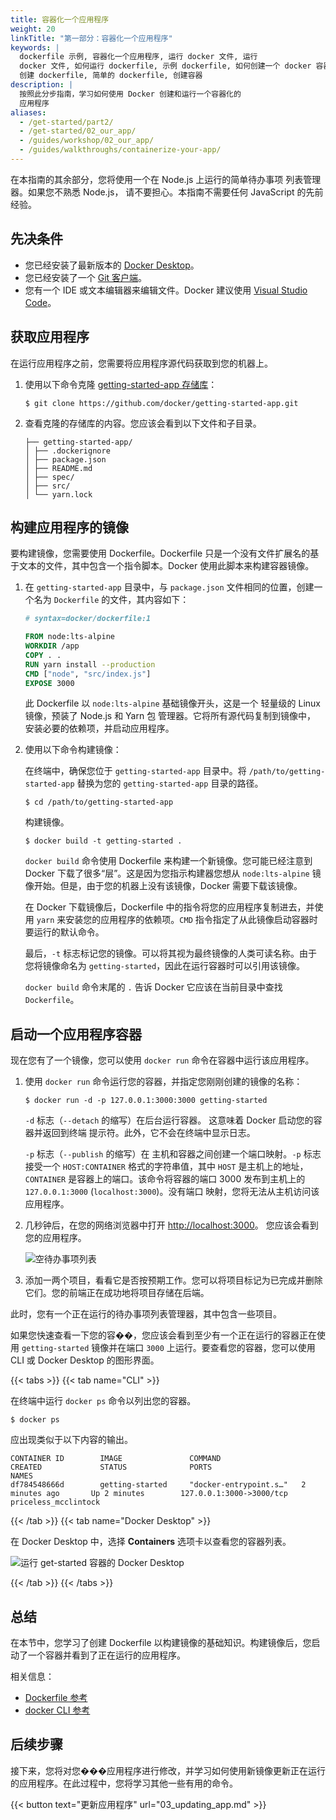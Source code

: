 ```yaml
---
title: 容器化一个应用程序
weight: 20
linkTitle: "第一部分：容器化一个应用程序"
keywords: |
  dockerfile 示例, 容器化一个应用程序, 运行 docker 文件, 运行
  docker 文件, 如何运行 dockerfile, 示例 dockerfile, 如何创建一个 docker 容器,
  创建 dockerfile, 简单的 dockerfile, 创建容器
description: |
  按照此分步指南，学习如何使用 Docker 创建和运行一个容器化的
  应用程序
aliases:
  - /get-started/part2/
  - /get-started/02_our_app/
  - /guides/workshop/02_our_app/
  - /guides/walkthroughs/containerize-your-app/
---
```


在本指南的其余部分，您将使用一个在 Node.js 上运行的简单待办事项
列表管理器。如果您不熟悉 Node.js，
请不要担心。本指南不需要任何 JavaScript 的先前经验。

## 先决条件

- 您已经安装了最新版本的 [Docker Desktop](/get-started/get-docker.md)。
- 您已经安装了一个 [Git 客户端](https://git-scm.com/downloads)。
- 您有一个 IDE 或文本编辑器来编辑文件。Docker 建议使用 [Visual Studio Code](https://code.visualstudio.com/)。

## 获取应用程序

在运行应用程序之前，您需要将应用程序源代码获取到您的机器上。

1. 使用以下命令克隆 [getting-started-app 存储库](https://github.com/docker/getting-started-app/tree/main)：

   ```console
   $ git clone https://github.com/docker/getting-started-app.git
   ```

2. 查看克隆的存储库的内容。您应该会看到以下文件和子目录。

   ```text
   ├── getting-started-app/
   │ ├── .dockerignore
   │ ├── package.json
   │ ├── README.md
   │ ├── spec/
   │ ├── src/
   │ └── yarn.lock
   ```

## 构建应用程序的镜像

要构建镜像，您需要使用 Dockerfile。Dockerfile 只是一个没有文件扩展名的基于文本的文件，其中包含一个指令脚本。Docker 使用此脚本来构建容器镜像。

1. 在 `getting-started-app` 目录中，与
   `package.json` 文件相同的位置，创建一个名为 `Dockerfile` 的文件，其内容如下：

   ```dockerfile
   # syntax=docker/dockerfile:1

   FROM node:lts-alpine
   WORKDIR /app
   COPY . .
   RUN yarn install --production
   CMD ["node", "src/index.js"]
   EXPOSE 3000
   ```

   此 Dockerfile 以 `node:lts-alpine` 基础镜像开头，这是一个
   轻量级的 Linux 镜像，预装了 Node.js 和 Yarn 包
   管理器。它将所有源代码复制到镜像中，
   安装必要的依赖项，并启动应用程序。

2. 使用以下命令构建镜像：

   在终端中，确保您位于 `getting-started-app` 目录中。将 `/path/to/getting-started-app` 替换为您的 `getting-started-app` 目录的路径。

   ```console
   $ cd /path/to/getting-started-app
   ```

   构建镜像。

   ```console
   $ docker build -t getting-started .
   ```

   `docker build` 命令使用 Dockerfile 来构建一个新镜像。您可能已经注意到 Docker 下载了很多“层”。这是因为您指示构建器您想从 `node:lts-alpine` 镜像开始。但是，由于您的机器上没有该镜像，Docker 需要下载该镜像。

   在 Docker 下载镜像后，Dockerfile 中的指令将您的应用程序复制进去，并使用 `yarn` 来安装您的应用程序的依赖项。`CMD` 指令指定了从此镜像启动容器时要运行的默认命令。

   最后，`-t` 标志标记您的镜像。可以将其视为最终镜像的人类可读名称。由于您将镜像命名为 `getting-started`，因此在运行容器时可以引用该镜像。

   `docker build` 命令末尾的 `.` 告诉 Docker 它应该在当前目录中查找 `Dockerfile`。

## 启动一个应用程序容器

现在您有了一个镜像，您可以使用 `docker run` 命令在容器中运行该应用程序。

1. 使用 `docker run` 命令运行您的容器，并指定您刚刚创建的镜像的名称：

   ```console
   $ docker run -d -p 127.0.0.1:3000:3000 getting-started
   ```

   `-d` 标志（`--detach` 的缩写）在后台运行容器。
   这意味着 Docker 启动您的容器并返回到终端
   提示符。此外，它不会在终端中显示日志。

   `-p` 标志（`--publish` 的缩写）在
   主机和容器之间创建一个端口映射。`-p` 标志接受一个
   `HOST:CONTAINER` 格式的字符串值，其中 `HOST` 是主机上的地址，`CONTAINER`
   是容器上的端口。该命令将容器的端口
   3000 发布到主机上的 `127.0.0.1:3000` (`localhost:3000`)。没有端口
   映射，您将无法从主机访问该应用程序。

2. 几秒钟后，在您的网络浏览器中打开 [http://localhost:3000](http://localhost:3000)。
   您应该会看到您的应用程序。

   ![空待办事项列表](images/todo-list-empty.webp)

3. 添加一两个项目，看看它是否按预期工作。您可以将项目标记为已完成并删除它们。您的前端正在成功地将项目存储在后端。

此时，您有一个正在运行的待办事项列表管理器，其中包含一些项目。

如果您快速查看一下您的容��，您应该会看到至少有一个正在运行的容器正在使用 `getting-started` 镜像并在端口 `3000` 上运行。要查看您的容器，您可以使用 CLI 或 Docker Desktop 的图形界面。

{{< tabs >}}
{{< tab name="CLI" >}}

在终端中运行 `docker ps` 命令以列出您的容器。

```console
$ docker ps
```

应出现类似于以下内容的输出。

```console
CONTAINER ID        IMAGE               COMMAND                  CREATED             STATUS              PORTS                      NAMES
df784548666d        getting-started     "docker-entrypoint.s…"   2 minutes ago       Up 2 minutes        127.0.0.1:3000->3000/tcp   priceless_mcclintock
```

{{< /tab >}}
{{< tab name="Docker Desktop" >}}

在 Docker Desktop 中，选择 **Containers** 选项卡以查看您的容器列表。

![运行 get-started 容器的 Docker Desktop](images/dashboard-two-containers.webp)

{{< /tab >}}
{{< /tabs >}}

## 总结

在本节中，您学习了创建 Dockerfile 以构建镜像的基础知识。构建镜像后，您启动了一个容器并看到了正在运行的应用程序。

相关信息：

- [Dockerfile 参考](/reference/dockerfile/)
- [docker CLI 参考](/reference/cli/docker/)

## 后续步骤

接下来，您将对您���应用程序进行修改，并学习如何使用新镜像更新正在运行的应用程序。在此过程中，您将学习其他一些有用的命令。

{{< button text="更新应用程序" url="03_updating_app.md" >}}

